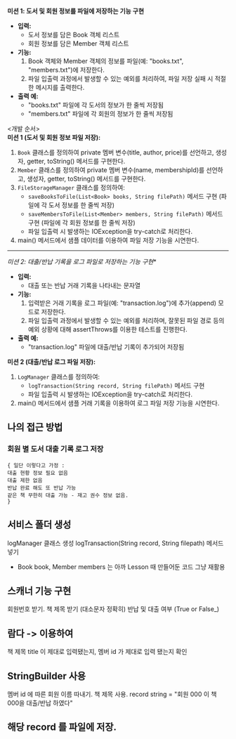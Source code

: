 **미션 1: 도서 및 회원 정보를 파일에 저장하는 기능 구현**
- **입력:**
    - 도서 정보를 담은 Book 객체 리스트
    - 회원 정보를 담은 Member 객체 리스트
- **기능:**
    1. Book 객체와 Member 객체의 정보를 파일(예: "books.txt", "members.txt")에 저장한다.
    2. 파일 입출력 과정에서 발생할 수 있는 예외를 처리하여, 파일 저장 실패 시 적절한 메시지를 출력한다.
- **출력 예:**
    - "books.txt" 파일에 각 도서의 정보가 한 줄씩 저장됨
    - "members.txt" 파일에 각 회원의 정보가 한 줄씩 저장됨

<개발 순서>  
**미션 1 (도서 및 회원 정보 파일 저장):**
1. `Book` 클래스를 정의하여 private 멤버 변수(title, author, price)를 선언하고, 생성자, getter, toString() 메서드를 구현한다.
2. `Member` 클래스를 정의하여 private 멤버 변수(name, membershipId)를 선언하고, 생성자, getter, toString() 메서드를 구현한다.
3. `FileStorageManager` 클래스를 정의하여:
    - `saveBooksToFile(List<Book> books, String filePath)` 메서드 구현 (파일에 각 도서 정보를 한 줄씩 저장)
    - `saveMembersToFile(List<Member> members, String filePath)` 메서드 구현 (파일에 각 회원 정보를 한 줄씩 저장)
    - 파일 입출력 시 발생하는 IOException을 try-catch로 처리한다.
4. main() 메서드에서 샘플 데이터를 이용하여 파일 저장 기능을 시연한다.

---
*미션 2: 대출/반납 기록을 로그 파일로 저장하는 기능 구현**
- **입력:**
    - 대출 또는 반납 거래 기록을 나타내는 문자열
- **기능:**
    1. 입력받은 거래 기록을 로그 파일(예: "transaction.log")에 추가(append) 모드로 저장한다.
    2. 파일 입출력 과정에서 발생할 수 있는 예외를 처리하며, 잘못된 파일 경로 등의 예외 상황에 대해 assertThrows를 이용한 테스트를 진행한다.
- **출력 예:**
    - "transaction.log" 파일에 대출/반납 기록이 추가되어 저장됨


**미션 2 (대출/반납 로그 파일 저장):**
1. `LogManager` 클래스를 정의하여:
    - `logTransaction(String record, String filePath)` 메서드 구현
    - 파일 입출력 시 발생하는 IOException을 try-catch로 처리한다.
2. main() 메서드에서 샘플 거래 기록을 이용하여 로그 파일 저장 기능을 시연한다.

## 나의 접근 방법

### 회원 별 도서 대출 기록 로그 저장
````
{ 일단 이렇다고 가정 :
대출 현황 정보 필요 없음
대출 제한 없음
반납 완료 해도 또 반납 가능
같은 책 무한히 대출 가능 - 재고 권수 정보 없음.
}
````
## 서비스 폴더 생성
logManager 클래스 생성
logTransaction(String record, String filepath) 메서드 넣기

- Book book, Member members 는 아까 Lesson 때 만들어둔 코드 그냥 재활용

## 스캐너 기능 구현
회원번호 받기.
책 제목 받기 (대소문자 정확히)
반납 및 대출 여부 (True or False_)

## 람다 -> 이용하여
책 제목 title 이 제대로 입력됐는지,
멤버 id 가 제대로 입력 됐는지 확인

## StringBuilder 사용
멤버 id 에 따른 회원 이름 따내기.
책 제목 사용.
record string = "회원 000 이 책 000을 대출/반납 하였다"

## 해당 record 를 파일에 저장.

